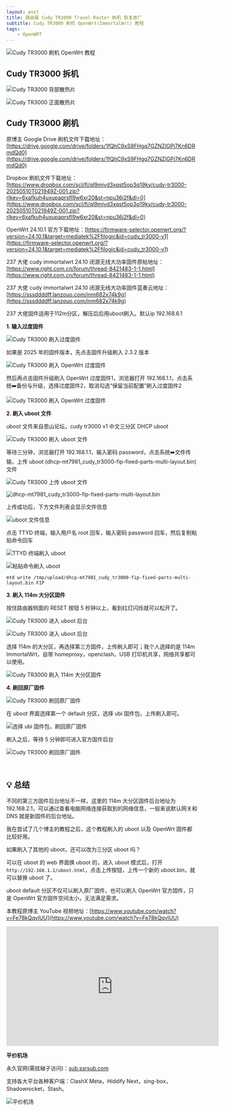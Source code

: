 ```yaml
---
layout: post
title: 路由器 Cudy TR3000 Travel Router 刷机 恢复原厂
subtitle: Cudy TR3000 刷机 OpenWrt(ImmortalWrt) 教程
tags:
    - OpenWRT
---
```


![Cudy TR3000 刷机 OpenWrt 教程](https://raw.githubusercontent.com/huijingfei/Blog_Gitalk/refs/heads/main/Images/cudy%20tr3000/cudy%20tr3000%2001.webp)

## ​​Cudy TR3000 拆机

![Cudy TR3000 背部散热片](https://raw.githubusercontent.com/huijingfei/Blog_Gitalk/refs/heads/main/Images/cudy%20tr3000/cudy%20tr3000%2003.webp)

![Cudy TR3000 正面散热片](https://raw.githubusercontent.com/huijingfei/Blog_Gitalk/refs/heads/main/Images/cudy%20tr3000/cudy%20tr3000%2002.webp)

## Cudy TR3000 刷机

原博主 Google Drive 刷机文件下载地址：[https://drive.google.com/drive/folders/1fQhC9xS9FHgq7GZNZlGPj7Kn6DRmdQd0](https://drive.google.com/drive/folders/1fQhC9xS9FHgq7GZNZlGPj7Kn6DRmdQd0)

Dropbox 刷机文件下载地址：[https://www.dropbox.com/scl/fi/ql9mjvd3xqst5op3q19ky/cudy-tr3000-20250510T021949Z-001.zip?rlkey=6xafkuh4uxupaprsfl9w6xr20&st=npu36j2f&dl=0](https://www.dropbox.com/scl/fi/ql9mjvd3xqst5op3q19ky/cudy-tr3000-20250510T021949Z-001.zip?rlkey=6xafkuh4uxupaprsfl9w6xr20&st=npu36j2f&dl=0)

OpenWrt 24.10.1 官方下载地址：[https://firmware-selector.openwrt.org/?version=24.10.1&target=mediatek%2Ffilogic&id=cudy_tr3000-v1](https://firmware-selector.openwrt.org/?version=24.10.1&target=mediatek%2Ffilogic&id=cudy_tr3000-v1)

237 大佬 cudy immortalwrt 24.10 闭源无线大功率固件原帖地址：[https://www.right.com.cn/forum/thread-8421483-1-1.html](https://www.right.com.cn/forum/thread-8421483-1-1.html)

237 大佬 cudy immortalwrt 24.10 闭源无线大功率固件蓝奏云地址：[https://sssddddff.lanzouo.com/inm682x74k9g](https://sssddddff.lanzouo.com/inm682x74k9g)

237 大佬固件适用于112m分区，解压后后用uboot刷入。默认ip 192.168.6.1

​​**1. 输入过度固件​​**

![Cudy TR3000 刷入过度固件](https://raw.githubusercontent.com/huijingfei/Blog_Gitalk/refs/heads/main/Images/cudy%20tr3000/cudy%20tr3000%2004.webp)

如果是 2025 年的固件版本，先点击固件升级刷入 2.3.2 版本

![Cudy TR3000 刷入 OpenWrt 过度固件](https://raw.githubusercontent.com/huijingfei/Blog_Gitalk/refs/heads/main/Images/cudy%20tr3000/cudy%20tr3000%2005.webp)

然后再点击固件升级刷入 OpenWrt 过度固件1，浏览器打开 192.168.1.1，点击系统➡️备份与升级，选择过度固件2，取消勾选“保留当前配置”刷入过度固件2

![Cudy TR3000 刷入 OpenWrt 过度固件](https://raw.githubusercontent.com/huijingfei/Blog_Gitalk/refs/heads/main/Images/cudy%20tr3000/cudy%20tr3000%2006.webp)

​​**2. 刷入 uboot 文件​​​​**

uboot 文件来自恩山论坛，cudy tr3000 v1 中文三分区 DHCP uboot

![Cudy TR3000 刷入 uboot 文件](https://raw.githubusercontent.com/huijingfei/Blog_Gitalk/refs/heads/main/Images/cudy%20tr3000/cudy%20tr3000%2007.webp)

等待三分钟，浏览器打开 192.168.1.1，输入密码 password，点击系统➡️文件传输，上传 uboot (dhcp-mt7981_cudy_tr3000-fip-fixed-parts-multi-layout.bin) 文件

![Cudy TR3000 上传 uboot 文件](https://raw.githubusercontent.com/huijingfei/Blog_Gitalk/refs/heads/main/Images/cudy%20tr3000/cudy%20tr3000%2008.webp)

![dhcp-mt7981_cudy_tr3000-fip-fixed-parts-multi-layout.bin](https://raw.githubusercontent.com/huijingfei/Blog_Gitalk/refs/heads/main/Images/cudy%20tr3000/cudy%20tr3000%2009.webp)

上传成功后，下方文件列表会显示文件信息

![uboot 文件信息](https://raw.githubusercontent.com/huijingfei/Blog_Gitalk/refs/heads/main/Images/cudy%20tr3000/cudy%20tr3000%2010.webp)

点击 TTYD 终端，输入用户名 root 回车，输入密码 password 回车，然后复制粘贴命令回车

![TTYD 终端刷入 uboot](https://raw.githubusercontent.com/huijingfei/Blog_Gitalk/refs/heads/main/Images/cudy%20tr3000/cudy%20tr3000%2011.webp)

![粘贴命令刷入 uboot](https://raw.githubusercontent.com/huijingfei/Blog_Gitalk/refs/heads/main/Images/cudy%20tr3000/cudy%20tr3000%2012.webp)
```
mtd write /tmp/upload/dhcp-mt7981_cudy_tr3000-fip-fixed-parts-multi-layout.bin FIP
```
**​​3. 刷入 114m 大分区固件​​**

按住路由器侧面的 RESET 按钮 5 秒钟以上，看到红灯闪烁就可以松开了。

![Cudy TR3000 进入 uboot 后台](https://raw.githubusercontent.com/huijingfei/Blog_Gitalk/refs/heads/main/Images/cudy%20tr3000/cudy%20tr3000%2013.webp)

![Cudy TR3000 进入 uboot 后台](https://raw.githubusercontent.com/huijingfei/Blog_Gitalk/refs/heads/main/Images/cudy%20tr3000/cudy%20tr3000%2014.webp)

选择 114m 的大分区，再选择第三方固件，上传刷入即可；我个人选择的是 114m ImmortalWrt，自带 homeproxy，openclash，USB 打印机共享，网络共享都可以使用。

![Cudy TR3000 刷入 114m 大分区固件](https://raw.githubusercontent.com/huijingfei/Blog_Gitalk/refs/heads/main/Images/cudy%20tr3000/cudy%20tr3000%2015.webp)

**4. 刷回原厂固件​​**

![Cudy TR3000 刷回原厂固件​​](https://raw.githubusercontent.com/huijingfei/Blog_Gitalk/refs/heads/main/Images/cudy%20tr3000/cudy%20tr3000%2016.webp)

在 uboot 界面选择第一个 default 分区，选择 ubi 固件包，上传刷入即可。

![选择 ubi 固件包，刷回原厂固件](https://raw.githubusercontent.com/huijingfei/Blog_Gitalk/refs/heads/main/Images/cudy%20tr3000/cudy%20tr3000%2017.webp)

刷入之后，等待 5 分钟即可进入官方固件后台

![Cudy TR3000 刷回原厂固件](https://raw.githubusercontent.com/huijingfei/Blog_Gitalk/refs/heads/main/Images/cudy%20tr3000/cudy%20tr3000%2018.webp)

​​
## 💡 总结​​

不同的第三方固件后台地址不一样，这里的 114m 大分区固件后台地址为 192.168.2.1，可以通过查看电脑网络连接获取到的网络信息，一般来说默认网关和 DNS 就是新固件的后台地址。

我在尝试了几个博主的教程之后，这个教程刷入的 uboot 以及 OpenWrt 固件都比较好用。

如果刷入了其他的 uboot，还可以改为三分区 uboot 吗？

可以在 uboot 的 web 界面换 uboot 的，进入 uboot 模式后，打开 `http://192.168.1.1/uboot.html`，点击上传按钮，上传一个新的 uboot.bin，就可以替换 uboot 了。

uboot default 分区不仅可以刷入原厂固件，也可以刷入 OpenWrt 官方固件，只是 OpenWrt 官方固件空间太小，无法满足需求。

本教程原博主 YouTube 视频地址：[https://www.youtube.com/watch?v=Fe78kQqvlUU](https://www.youtube.com/watch?v=Fe78kQqvlUU)

<iframe width="560" height="315" src="https://www.youtube.com/embed/Fe78kQqvlUU?si=V3ilvZNi345JP7Eb" title="YouTube video player" frameborder="0" allow="accelerometer; autoplay; clipboard-write; encrypted-media; gyroscope; picture-in-picture; web-share" referrerpolicy="strict-origin-when-cross-origin" allowfullscreen></iframe>

**平价机场**

永久官网(需挂梯子访问)：[sub.ssrsub.com](https://sub.ssrsub.com/#/register?code=PnpWSPpi)

支持各大平台各种客户端：ClashX Meta，Hiddify Next，sing-box，Shadowrocket，Stash。

![平价机场](https://raw.githubusercontent.com/huijingfei/Blog_Gitalk/refs/heads/main/Images/ssrsub.webp)
